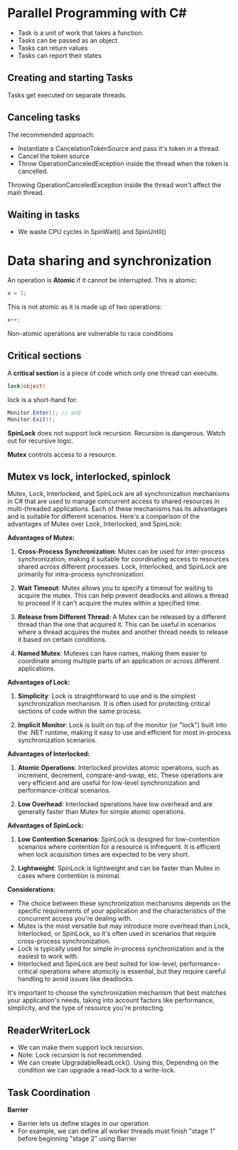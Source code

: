 # Parallel Programming with C#

* Task is a unit of work that takes a function.
* Tasks can be passed as an object
* Tasks can return values
* Tasks can report their states

## Creating and starting Tasks

Tasks get executed on separate threads.

## Canceling tasks
The recommended approach:
- Instantiate a CancelationTokenSource and pass it's token in a thread. 
- Cancel the token source
- Throw OperationCanceledException inside the thread when the token is cancelled. 

Throwing OperationCanceledException inside the thread won't affect the main thread. 

## Waiting in tasks
* We waste CPU cycles in SpinWait() and SpinUntil()

# Data sharing and synchronization
An operation is **Atomic** if it cannot be interrupted.
This is atomic:
```cs
x = 1;
```
This is not atomic as it is made up of two operations:
```cs
x++;
```
Non-atomic operations are vulnerable to race conditions

## Critical sections
A **critical section** is a piece of code which only one thread can execute. 

```cs
lock(object)
```
lock is a short-hand for:
```cs
Monitor.Enter(); // and
Monitor.Exit();
```

**SpinLock** does not support lock recursion. Recursion is dangerous. Watch out for recursive logic. 

**Mutex** controls access to a resource.

## Mutex vs lock, interlocked, spinlock
Mutex, Lock, Interlocked, and SpinLock are all synchronization mechanisms in C# that are used to manage concurrent access to shared resources in multi-threaded applications. Each of these mechanisms has its advantages and is suitable for different scenarios. Here's a comparison of the advantages of Mutex over Lock, Interlocked, and SpinLock:

**Advantages of Mutex:**

1. **Cross-Process Synchronization**: Mutex can be used for inter-process synchronization, making it suitable for coordinating access to resources shared across different processes. Lock, Interlocked, and SpinLock are primarily for intra-process synchronization.

2. **Wait Timeout**: Mutex allows you to specify a timeout for waiting to acquire the mutex. This can help prevent deadlocks and allows a thread to proceed if it can't acquire the mutex within a specified time.

3. **Release from Different Thread**: A Mutex can be released by a different thread than the one that acquired it. This can be useful in scenarios where a thread acquires the mutex and another thread needs to release it based on certain conditions.

4. **Named Mutex**: Mutexes can have names, making them easier to coordinate among multiple parts of an application or across different applications.

**Advantages of Lock:**

1. **Simplicity**: Lock is straightforward to use and is the simplest synchronization mechanism. It is often used for protecting critical sections of code within the same process.

2. **Implicit Monitor**: Lock is built on top of the monitor (or "lock") built into the .NET runtime, making it easy to use and efficient for most in-process synchronization scenarios.

**Advantages of Interlocked:**

1. **Atomic Operations**: Interlocked provides atomic operations, such as increment, decrement, compare-and-swap, etc. These operations are very efficient and are useful for low-level synchronization and performance-critical scenarios.

2. **Low Overhead**: Interlocked operations have low overhead and are generally faster than Mutex for simple atomic operations.

**Advantages of SpinLock:**

1. **Low Contention Scenarios**: SpinLock is designed for low-contention scenarios where contention for a resource is infrequent. It is efficient when lock acquisition times are expected to be very short.

2. **Lightweight**: SpinLock is lightweight and can be faster than Mutex in cases where contention is minimal.

**Considerations**:

- The choice between these synchronization mechanisms depends on the specific requirements of your application and the characteristics of the concurrent access you're dealing with.
- Mutex is the most versatile but may introduce more overhead than Lock, Interlocked, or SpinLock, so it's often used in scenarios that require cross-process synchronization.
- Lock is typically used for simple in-process synchronization and is the easiest to work with.
- Interlocked and SpinLock are best suited for low-level, performance-critical operations where atomicity is essential, but they require careful handling to avoid issues like deadlocks.

It's important to choose the synchronization mechanism that best matches your application's needs, taking into account factors like performance, simplicity, and the type of resource you're protecting.

## ReaderWriterLock
* We can make them support lock recursion.
* Note: Lock recursion is not recommended. 
* We can create UpgradableReadLock(). Using this, Depending on the condition we can upgrade a read-lock to a write-lock.

## Task Coordination
**Barrier**  
- Barrier lets us define stages in our operation
- For example, we can define all worker threads must finish "stage 1" before beginning "stage 2" using Barrier
